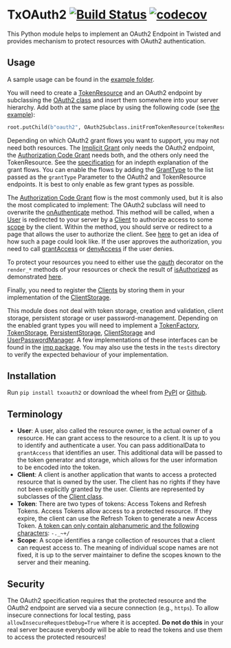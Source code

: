 # TxOAuth2 [![Build Status](https://github.com/Abestanis/TxOauth2/workflows/Tests/badge.svg)](https://github.com/Abestanis/TxOauth2/actions) [![codecov](https://codecov.io/gh/Abestanis/TxOauth2/branch/master/graph/badge.svg)](https://codecov.io/gh/Abestanis/TxOauth2)
This Python module helps to implement an OAuth2 Endpoint in Twisted and provides mechanism to protect resources with OAuth2 authentication.

## Usage

A sample usage can be found in the [example folder](https://github.com/Abestanis/TxOauth2/blob/master/example/main.py).


You will need to create a [TokenResource](https://github.com/Abestanis/TxOauth2/blob/master/txoauth2/token.py#L194) 
and an OAuth2 endpoint by subclassing the [OAuth2 class](https://github.com/Abestanis/TxOauth2/blob/master/txoauth2/resource.py#L38)
and insert them somewhere into your server hierarchy. Add both at the same place by using the
following code (see [the example](https://github.com/Abestanis/TxOauth2/blob/master/example/main.py#L129)):
```python
root.putChild(b"oauth2", OAuth2Subclass.initFromTokenResource(tokenResource, subPath=b"token"))
```

Depending on which OAuth2 grant flows you want to support, you may not need both resources.
The [Implicit Grant](https://tools.ietf.org/html/rfc6749#section-1.3.2) only needs the OAuth2 endpoint, 
the [Authorization Code Grant](https://tools.ietf.org/html/rfc6749#section-1.3.1) needs both, and the others only need the TokenResource.
See the [specification](https://tools.ietf.org/html/rfc6749#section-1.3) for an indepth explanation of the grant flows.
You can enable the flows by adding the [GrantType](https://github.com/Abestanis/TxOauth2/blob/master/txoauth2/granttypes.py) 
to the list passed as the ```grantType``` Parameter to the OAuth2 and TokenResource endpoints.
It is best to only enable as few grant types as possible.

The [Authorization Code Grant](https://tools.ietf.org/html/rfc6749#section-1.3.1) flow is the most commonly used, but it is also the most complicated to implement:
The OAuth2 subclass will need to overwrite the [onAuthenticate](https://github.com/Abestanis/TxOauth2/blob/master/txoauth2/resource.py#L241) method.
This method will be called, when a [User](#terminology) is redirected to your server by a [Client](#terminology) to authorize access to some [scope](#terminology) by the client.
Within the method, you should serve or redirect to a page that allows the user to authorize the client.
See [here](https://www.oauth.com/oauth2-servers/scope/user-interface/) to get an idea of how such a page could look like.
If the user approves the authorization, you need to call [grantAccess](https://github.com/Abestanis/TxOauth2/blob/master/txoauth2/resource.py#L300)
or [denyAccess](https://github.com/Abestanis/TxOauth2/blob/master/txoauth2/resource.py#L276) if the user denies.

To protect your resources you need to either use the [oauth](https://github.com/Abestanis/TxOauth2/blob/master/txoauth2/authorization.py#L88)
decorator on the ```render_*``` methods of your resources or check the result of [isAuthorized](https://github.com/Abestanis/TxOauth2/blob/master/txoauth2/authorization.py#L47)
as demonstrated [here](https://github.com/Abestanis/TxOauth2/blob/master/example/main.py#L40).

Finally, you need to register the [Clients](#terminology) by storing them in your implementation of 
the [ClientStorage](https://github.com/Abestanis/TxOauth2/blob/master/txoauth2/clients.py#L18).

This module does not deal with token storage, creation and validation, client storage, persistent storage or user password-management.
Depending on the enabled grant types you will need to implement a 
[TokenFactory](https://github.com/Abestanis/TxOauth2/blob/master/txoauth2/token.py#L23),
[TokenStorage](https://github.com/Abestanis/TxOauth2/blob/master/txoauth2/token.py#L43),
[PersistentStorage](https://github.com/Abestanis/TxOauth2/blob/master/txoauth2/token.py#L142),
[ClientStorage](https://github.com/Abestanis/TxOauth2/blob/master/txoauth2/clients.py#L18) and 
[UserPasswordManager](https://github.com/Abestanis/TxOauth2/blob/master/txoauth2/token.py#L175).
A few implementations of these interfaces can be found in the [imp package](https://github.com/Abestanis/TxOauth2/blob/master/txoauth2/imp.py).
You may also use the tests in the ````tests```` directory to verify the expected behaviour of your implementation.

## Installation

Run ```pip install txoauth2``` or download the wheel from [PyPI](https://pypi.org/project/txoauth2/) or [Github](https://github.com/Abestanis/TxOauth2/releases).

## Terminology

* __User__: A user, also called the resource owner, is the actual owner of a resource. He can grant access to the resource to a client. It is up to you to identify and authenticate a user. You can pass additionalData to ```grantAccess``` that identifies an user. This additional data will be passed to the token generator and storage, which allows for the user information to be encoded into the token.
* __Client__: A client is another application that wants to access a protected resource that is owned by the user. The client has no rights if they have not been explicitly granted by the user. Clients are represented by subclasses of the [Client class](https://github.com/Abestanis/TxOauth2/blob/master/txoauth2/clients.py#L52).
* __Token__: There are two types of tokens: Access Tokens and Refresh Tokens. Access Tokens allow access to a protected resource. If they expire, the client can use the Refresh Token to generate a new Access Token. [A token can only contain alphanumeric and the following characters](https://www.oauth.com/oauth2-servers/access-tokens/access-token-response/#token): ```-._~+/```
* __Scope__: A scope identifies a range collection of resources that a client can request access to. The meaning of individual scope names are not fixed, it is up to the server maintainer to define the scopes known to the server and their meaning.

## Security

The OAuth2 specification requires that the protected resource and the OAuth2 endpoint are served via a secure connection (e.g., `https`).
To allow insecure connections for local testing, pass ```allowInsecureRequestDebug=True``` where it is accepted.
__Do not do this__ in your real server because everybody will be able to read the tokens and use them to access the protected resources!
